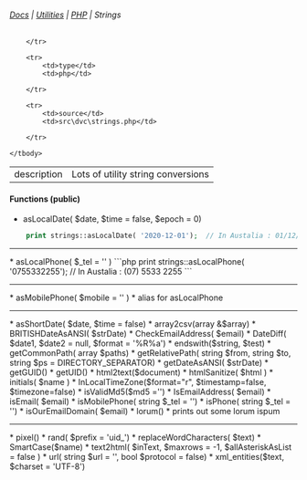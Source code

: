 ###### [Docs](/docs/) | [Utilities](/docs/utilities) | [PHP](/docs/utilities_php) | Strings

<table class="table">
    <tbody>
        <tr>
            <td>description</td>
            <td>Lots of utility string conversions</td>

        </tr>

        <tr>
            <td>type</td>
            <td>php</td>

        </tr>

        <tr>
            <td>source</td>
            <td>src\dvc\strings.php</td>

        </tr>

    </tbody>

</table>


#### Functions (public)
* asLocalDate( $date, $time = false, $epoch = 0)
```php
    print strings::asLocalDate( '2020-12-01');  // In Austalia : 01/12/2020
```

<hr />
* asLocalPhone( $_tel = '' )
```php
    print strings::asLocalPhone( '0755332255');  // In Austalia : (07) 5533 2255
```

<hr />
* asMobilePhone( $mobile = '' )
  * alias for asLocalPhone

<hr />
* asShortDate( $date, $time = false)
* array2csv(array &$array)
* BRITISHDateAsANSI( $strDate)
* CheckEmailAddress( $email)
* DateDiff( $date1, $date2 = null, $format = '%R%a')
* endswith($string, $test)
* getCommonPath( array $paths)
* getRelativePath( string $from, string $to, string $ps = DIRECTORY_SEPARATOR)
* getDateAsANSI( $strDate)
* getGUID()
* getUID()
* html2text($document)
* htmlSanitize( $html )
* initials( $name )
* InLocalTimeZone($format="r", $timestamp=false, $timezone=false)
* isValidMd5($md5 ='')
* IsEmailAddress( $email)
* isEmail( $email)
* isMobilePhone( string $_tel = '')
* isPhone( string $_tel = '')
* isOurEmailDomain( $email)
* lorum()
  * prints out some lorum ispum

<hr />
* pixel()
* rand( $prefix = 'uid_')
* replaceWordCharacters( $text)
* SmartCase($name)
* text2html( $inText, $maxrows = -1, $allAsteriskAsList = false )
* url( string $url = '', bool $protocol = false)
* xml_entities($text, $charset = 'UTF-8')